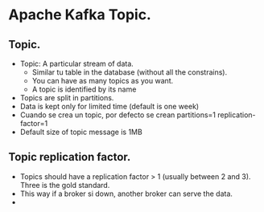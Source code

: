 # Apache Kafka Topic.





## Topic.
* Topic: A particular stream of data.
    * Similar tu table in the database (without all the constrains).
    * You can have as many topics as you want.
    * A topic is identified by its name
* Topics are split in partitions.
* Data is kept only for limited time (default is one week)
* Cuando se crea un topic, por defecto se crean partitions=1 replication-factor=1
* Default size of topic message is 1MB





## Topic replication factor.
* Topics should have a replication factor > 1 (usually between 2 and 3). Three is the gold standard.
* This way if a broker si down, another broker can serve the data.
*
